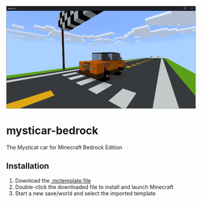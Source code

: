 ![Mysticar](/mysticar-bedrock.png)

# mysticar-bedrock
The Mysticat car for Minecraft Bedrock Edition

## Installation
1. Download the [.mctemplate file](https://github.com/kirbycope/mysticar-bedrock/raw/main/mysticar-bedrock.mctemplate)
1. Double-click the downloaded file to install and launch Minecraft
1. Start a new save/world and select the imported template
